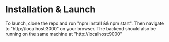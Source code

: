 # Installation & Launch

To launch, clone the repo and run "npm install && npm start".
Then navigate to "http://localhost:3000" on your browser.
The backend should also be running on the same machine at "http://localhost:9000"
